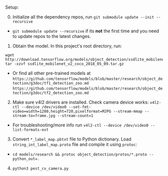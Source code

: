 Setup:

0. Initialize all the dependency repos, run `git submodule update --init --recursive`
- `git submodule update --recursive` if its **not** the first time and you need to update repos to the latest changes.

1. Obtain the model. In this project's root directory, run: 
```
wget http://download.tensorflow.org/models/object_detection/ssdlite_mobilenet_v2_coco_2018_05_09.tar.gz
tar -xzvf ssdlite_mobilenet_v2_coco_2018_05_09.tar.gz
```
- Or find all other pre-trained models at
 `https://github.com/tensorflow/models/blob/master/research/object_detection/g3doc/tf1_detection_zoo.md`
 `https://github.com/tensorflow/models/blob/master/research/object_detection/g3doc/tf2_detection_zoo.md`

2. Make sure v4l2 drivers are installed. Check camera device works: `v4l2-ctl --device /dev/video0 --set-fmt-video=width=1280,height=720,pixelformat=MJPG --stream-mmap --stream-to=frame.jpg --stream-count=1`
- For troubleshooting/more info run `v4l2-ctl --device /dev/video0 --list-formats-ext`

3. Convert `*_label_map.pbtxt` file to Python dictionary. Load `string_int_label_map.proto` file and compile it using `protoc`:
- `cd models/research && protoc object_detection/protos/*.proto --python_out=.`

4. `python3 pest_cv_camera.py`